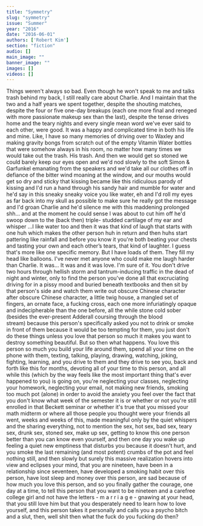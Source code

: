 ```yaml
---
title: "Symmetry"
slug: "symmetry"
issue: "Summer"
year: "2016"
date: "2016-06-01"
authors: ['Robert Kim']
section: "fiction"
audio: []
main_image: ""
banner_image: ""
images: []
videos: []
---
```

   Things weren't always so bad. Even though he won't speak to me and talks trash behind my back, I still really care about Charlie. And I maintain that the two and a half years we spent together, despite the shouting matches, despite the four or five one-day breakups (each one more final and reneged with more passionate makeup sex than the last), despite the tense drives home and the teary nights and every single mean word we've ever said to each other, were good. It was a happy and complicated time in both his life and mine. Like, I have so many memories of driving over to Waxley and making gravity bongs from scratch out of the empty Vitamin Water bottles that were somehow always in his room, no matter how many times we would take out the trash. His trash. And then we would get so stoned we could barely keep our eyes open and we'd nod slowly to the soft Simon & Garfunkel emanating from the speakers and we'd take all our clothes off in defiance of the bitter wind moaning at the window, and our mouths would get so dry and sticky that kissing became like this ridiculous parody of kissing and I'd run a hand through his sandy hair and mumble for water and he'd say in this sneaky sneaky voice you like water, eh and I'd roll my eyes as far back into my skull as possible to make sure he really got the message and I'd groan Charlie and he'd silence me with this maddening prolonged shh... and at the moment he could sense I was about to cut him off he'd swoop down to the (back then) triple- studded cartilage of my ear and whisper ...I like water too and then it was that kind of laugh that starts with one huh which makes the other person huh in return and then huhs start pattering like rainfall and before you know it you're both beating your chests and tasting your own and each other’s tears, that kind of laughter. I guess that's more like one specific memory. But I have loads of them. They fill my head like balloons. I've never met anyone who could make me laugh harder than Charlie. It was... It was and it was love. I'm sure of it. You don't drive two hours through hellish storm and tantrum-inducing traffic in the dead of night and winter, only to find the person you've done all that excruciating driving for in a pissy mood and buried beneath textbooks and then sit by that person's side and watch them write out obscure Chinese character after obscure Chinese character, a little twig house, a mangled set of fingers, an ornate face, a fucking cross, each one more infuriatingly opaque and indecipherable than the one before, all the while stone cold sober (besides the ever-present Adderall coursing through the blood stream) because this person's specifically asked you not to drink or smoke in front of them because it would be too tempting for them, you just don't do these things unless you love that person so much it makes you want to destroy something beautiful. But so then what happens. You love this person so much you build your life around them, spend all your time on the phone with them, texting, talking, playing, drawing, watching, joking, fighting, learning, and you drive to them and they drive to see you, back and forth like this for months, devoting all of your time to this person, and all while this (which by the way feels like the most important thing that's ever happened to you) is going on, you're neglecting your classes, neglecting your homework, neglecting your email, not making new friends, smoking too much pot (alone) in order to avoid the anxiety you feel over the fact that you don't know what week of the semester it is or whether or not you're still enrolled in that Beckett seminar or whether it's true that you missed your math midterm or where all those people you thought were your friends all went, weeks and weeks of this, made meaningful only by the quiet whispers and the sharing everything, not to mention the sex, hot sex, bad sex, teary sex, drunk sex, stoned sex, make up sex, getting to know this one person better than you can know even yourself, and then one day you wake up feeling a quiet new emptiness that disturbs you because it doesn't hurt, and you smoke the last remaining (and most potent) crumbs of the pot and feel nothing still, and then slowly but surely this massive realization hovers into view and eclipses your mind, that you are nineteen, have been in a relationship since seventeen, have developed a smoking habit over this person, have lost sleep and money over this person, are sad because of how much you love this person, and so you finally gather the courage, one day at a time, to tell this person that you want to be nineteen and a carefree college girl and not have the letters - m a r r i a g e - gnawing at your head, that you still love him but that you desperately need to learn how to love yourself, and this person takes it personally and calls you a psycho bitch and a slut, then, well shit then what the fuck do you fucking do then? 

   